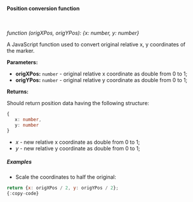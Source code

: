#### Position conversion function

<div class="divider"></div>
<br/>

*function (origXPos, origYPos): {x: number, y: number}*

A JavaScript function used to convert original relative x, y coordinates of the marker.

**Parameters:**

- **origXPos:** <code>number</code> - original relative x coordinate as double from 0 to 1;
- **origYPos:** <code>number</code> - original relative y coordinate as double from 0 to 1;

**Returns:**

Should return position data having the following structure:

```typescript
{ 
   x: number,
   y: number
}
```

- *x* - new relative x coordinate as double from 0 to 1;
- *y* - new relative y coordinate as double from 0 to 1;

<div class="divider"></div>

##### Examples

* Scale the coordinates to half the original:

```javascript
return {x: origXPos / 2, y: origYPos / 2};
{:copy-code}
```

<br>
<br>
